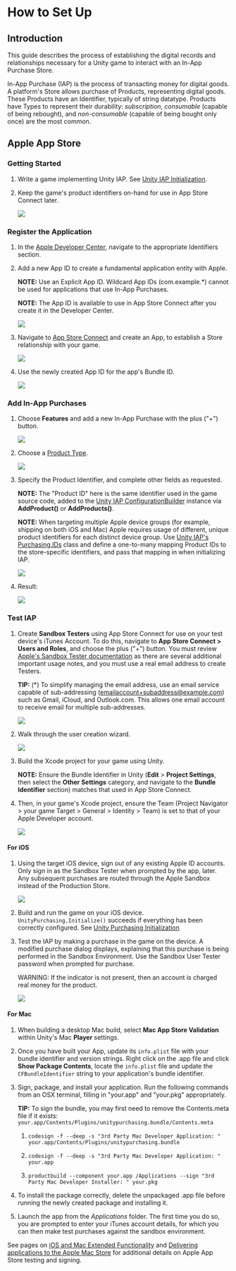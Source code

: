 # How to Set Up

## Introduction

This guide describes the process of establishing the digital records and relationships necessary for a Unity game to interact with an In-App Purchase Store.

In-App Purchase (IAP) is the process of transacting money for digital goods. A platform's Store allows purchase of Products, representing digital goods. These Products have an Identifier, typically of string datatype. Products have Types to represent their durability: _subscription_, _consumable_ (capable of being rebought), and _non-consumable_ (capable of being bought only once) are the most common. 

## Apple App Store

### Getting Started

1. Write a game implementing Unity IAP. See [Unity IAP Initialization](../../SetupIAP/Overview.md).

1. Keep the game's product identifiers on-hand for use in App Store Connect later.

    ![](images/IAPAppleImage0.png)

### Register the Application

1. In the [Apple Developer Center](https://developer.apple.com/account), navigate to the appropriate Identifiers section. 

2. Add a new App ID to create a fundamental application entity with Apple. 
    
    **NOTE:** Use an Explicit App ID. Wildcard App IDs (com.example.*) cannot be used for applications that use In-App Purchases.
    
    **NOTE:** The App ID is available to use in App Store Connect after you create it in the Developer Center.
  
    ![](images/IAPAppleImage1.png)

3. Navigate to [App Store Connect](https://itunesconnect.apple.com) and create an App, to establish a Store relationship with your game. 
  
    ![](images/IAPAppleImage2.png) 

4. Use the newly created App ID for the app's Bundle ID. 

    ![](images/IAPAppleImage3.png)

### Add In-App Purchases

1. Choose __Features__ and add a new In-App Purchase with the plus ("+") button. 

    ![](images/IAPAppleImage4.png)


2. Choose a [Product Type](../../SetupIAP/DefiningProduct/DefiningProductsOverview.md#Product-Type). 

    ![](images/IAPAppleImage5.png)

3. Specify the Product Identifier, and complete other fields as requested.

    **NOTE:** The "Product ID" here is the same identifier used in the game source code, added to the [Unity IAP ConfigurationBuilder](xref:UnityEngine.Purchasing.ConfigurationBuilder) instance via __AddProduct()__ or __AddProducts()__. 
    
    **NOTE:** When targeting multiple Apple device groups (for example, shipping on both iOS and Mac) Apple requires usage of different, unique product identifiers for each distinct device group. Use [Unity IAP's Purchasing.IDs](xref:UnityEngine.Purchasing.IDs) class and define a one-to-many mapping Product IDs to the store-specific identifiers, and pass that mapping in when initializing IAP. 

    ![](images/IAPAppleImage6.png)

4. Result:

    ![](images/IAPAppleImage7.png)

### Test IAP

1. Create __Sandbox Testers__ using App Store Connect for use on your test device's iTunes Account. To do this, navigate to __App Store Connect &gt; Users and Roles__, and choose the plus ("+") button. You must review [Apple's Sandbox Tester documentation](https://help.apple.com/app-store-connect/#/dev8b997bee1) as there are several additional important usage notes, and you must use a real email address to create Testers. 
    
    **TIP:** (*) To simplify managing the email address, use an email service capable of sub-addressing (emailaccount+subaddress@example.com) such as Gmail, iCloud, and Outlook.com. This allows one email account to receive email for multiple sub-addresses. 

    ![](images/IAPAppleImage8.png)

2. Walk through the user creation wizard. 

    ![](images/IAPAppleImage9.png)

3. Build the Xcode project for your game using Unity.

    **NOTE:** Ensure the Bundle Identifier in Unity (**Edit** &gt; **Project Settings**, then select the **Other Settings** category, and navigate to the **Bundle Identifier** section) matches that used in App Store Connect.

4. Then, in your game's Xcode project, ensure the Team (Project Navigator &gt; your game Target &gt; General &gt; Identity &gt; Team) is set to that of your Apple Developer account.

    ![](images/IAPAppleImage10.png)

#### For iOS

1. Using the target iOS device, sign out of any existing Apple ID accounts. Only sign in as the Sandbox Tester when prompted by the app, later. Any subsequent purchases are routed through the Apple Sandbox instead of the Production Store.

    ![](images/IAPAppleImage11.png)

2. Build and run the game on your iOS device. `UnityPurchasing.Initialize()` succeeds if everything has been correctly configured. See [Unity Purchasing Initialization](xref:UnityEngine.Purchasing.UnityPurchasing) 

3. Test the IAP by making a purchase in the game on the device. A modified purchase dialog displays, explaining that this purchase is being performed in the Sandbox Environment. Use the Sandbox User Tester password when prompted for purchase. 

    WARNING: If the indicator is not present, then an account is charged real money for the product.
  
    ![](images/IAPAppleImage12.png)

#### For Mac

1. When building a desktop Mac build, select __Mac App Store Validation__ within Unity's Mac **Player** settings.

2. Once you have built your App, update its `info.plist` file with your bundle identifier and version strings. Right click on the .app file and click __Show Package Contents__, locate the `info.plist` file and update the `CFBundleIdentifier` string to your application's bundle identifier.

3. Sign, package, and install your application. Run the following commands from an OSX terminal, filling in "your.app" and "your.pkg" appropriately.

    **TIP:** To sign the bundle, you may first need to remove the Contents.meta file if it exists: `your.app/Contents/Plugins/unitypurchasing.bundle/Contents.meta`
  
    1. `codesign -f --deep -s "3rd Party Mac Developer Application: " your.app/Contents/Plugins/unitypurchasing.bundle`
    
    1. `codesign -f --deep -s "3rd Party Mac Developer Application: " your.app`
    
    1. `productbuild --component your.app /Applications --sign "3rd Party Mac Developer Installer: " your.pkg`

4. To install the package correctly, delete the unpackaged .app file before running the newly created package and installing it.

5. Launch the app from the _Applications_ folder. The first time you do so, you are prompted to enter your iTunes account details, for which you can then make test purchases against the sandbox environment.


See pages on [iOS and Mac Extended Functionality](UnityIAPiOSMAS.md) and [Delivering applications to the Apple Mac Store](https://docs.unity3d.com/Manual/HOWTO-PortToAppleMacStore.html) for additional details on Apple App Store testing and signing. 


